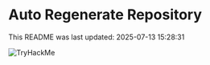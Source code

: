 # Auto Regenerate Repository

This README was last updated: 2025-07-13 15:28:31

 ![TryHackMe](https://tryhackme.com/badge/533634)